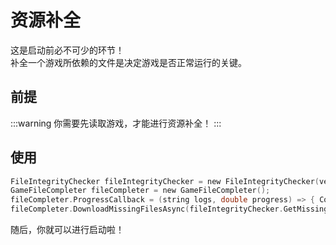 # 资源补全

这是启动前必不可少的环节！  
补全一个游戏所依赖的文件是决定游戏是否正常运行的关键。

## 前提

:::warning
你需要先读取游戏，才能进行资源补全！
:::  

## 使用

```C
FileIntegrityChecker fileIntegrityChecker = new FileIntegrityChecker(ver); // ver 参数是先前读取的游戏
GameFileCompleter fileCompleter = new GameFileCompleter();
fileCompleter.ProgressCallback = (string logs, double progress) => { Console.WriteLine(logs + "  " + progress); }; // 进度
fileCompleter.DownloadMissingFilesAsync(fileIntegrityChecker.GetMissingFiles()).Wait();
```

随后，你就可以进行启动啦！